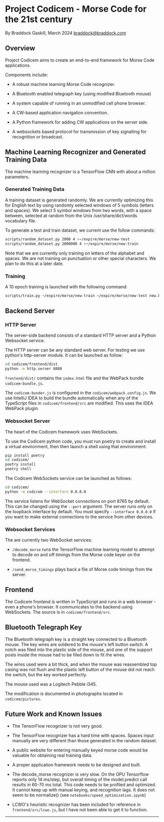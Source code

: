 # Project Codicem - Morse Code for the 21st century
By Braddock Gaskill, March 2024
braddock@braddock.com

## Overview

Project Codicem aims to create an end-to-end framework for Morse Code
applications.

Components include:

- A robust machine learning Morse Code recognizer.

- A Bluetooth enabled telegraph key (using modified Bluetooth mouse)

- A system capable of running in an unmodified cell phone browser.

- A CW-based application navigation convention.

- A Python framework for adding CW applications on the server side.

- A websockets based protocol for transmission of key signalling for
  recognition or broadcast.

## Machine Learning Recognizer and Generated Training Data

The machine learning recognizer is a TensorFlow CNN with about a million
parameters.


### Generated Training Data

A training dataset is generated randomly.  We are currently optimizing this for
English text by using randomly selected windows of 5 symbols (letters and
spaces).  We select 5 symbol windows from two words, with a space between,
selected at random from the Unix /usr/share/dict/words vocabulary file.

To generate a test and train dataset, we current use the follow commands:

```bash
scripts/random_dataset.py 2000 4 >~/expire/morse/new-test
scripts/random_dataset.py 2000000 4 >~/expire/morse/new-train
```

Note that we are currently only training on letters of the alphabet and spaces.
We are not training on punctuation or other special characters.  We plan to do
this at a later date.


### Training

A 10 epoch training is launched with the following command:

```bash
scripts/train.py ~/expire/morse/new-train ~/expire/morse/new-test new.keras 10
```


## Backend Server

### HTTP Server

The server-side backend consists of a standard HTTP server and a Python Websocket service.  

The HTTP server can be any standard web server.  For testing we use python's
http-server module.  It can be launched as follow:

```bash
cd codicem/frontend/dist
python -m http.server 8080
```

`frontend/dist/` contains the `index.html` file and the WebPack bundle `codicem-bundle.js`.

The `codicem-bunder.js` is configured in the `codicem/webpack.config.js`.  We
use IntelliJ IDEA to build the bundle automatically when any of the TypeScript
files in `codicem/frontend/src` are modified.  This uses the IDEA WebPack plugin.


### Websocket Server

The heart of the Codicem framework uses WebSockets.  

To use the Codicem python code, you must run poetry to create and install a
virtual environment, then then launch a shell using that environment:

```bash
pip install poetry
cd codicem/
poetry install
poetry shell
```

The Codicem WebSockets service can be launched as follows:

```bash
cd codicem/
python -m codicem --interface 0.0.0.0
```

The service listens for WebSocket connections on port 8765 by default.  This
can be changed using the `--port` argument.  The server runs only on the
loopback interface by default.  You must specify `--interface 0.0.0.0` if you
want to make external connections to the service from other devices.


### Websocket Services

The are currently two WebSocket services:

- `/decode_morse` runs the TensorFlow machine learning model to attempt to
  decode on and off timings from the Morse code keyer on the frontend.

- `/send_morse_timings` plays back a file of Morse code timings from the server.


## Frontend

The Codicem frontend is written in TypeScript and runs in a web browser - even
a phone's browser.  It communicates to the backend using WebSockets.  The
source is in `codicem/frontend/src`.


## Bluetooth Telegraph Key

The Bluetooth telegraph key is a straight key connected to a Bluetooth mouse.
The key wires are soldered to the mouse's left button switch.  A notch was
filed into the plastic side of the mouse, and one of the support posts inside
the mouse had to be filed down to fit the wires.  

The wires used were a bit thick, and when the mouse was reassembled top casing
was not flush and the plastic left button of the mouse did not reach the
switch, but the key worked perfectly.

The mouse used was a Logitech Pebble i345.

The modification is documented in photographs located in `codicem/pictures`.


## Future Work and Known Issues

- The TensorFlow recognizer is not very good.

- The TensorFlow reocgnizer has a hard time with spaces.  Spaces input manually
  are very different than those generated in the random dataset.

- A public website for entering manually keyed morse code would be valuable for
  obtaining real training data.

- A proper application framework needs to be designed and built.

- The decode\_morse recognizer is very slow.  On the GPU Tensorflow reports
  only 14 ms/step, but overall timing of the model.predict call results in
60-70 ms total.  This code needs to be profiled and optimized.  It cannot keep
up with manual keying, and recognition lags.  It does not seem to be
normalize() (see `notebooks/speed_optimization.ipynb`)

- LCWO's heuristic recognizer has been included for reference in
  `frontend/src/lcwo.js`, but I have not been able to get it to function.


--- 
